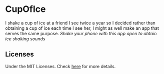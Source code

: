 # CupOfIce
 I shake a cup of ice at a friend I see twice a year so I decided rather than obtaining a cup of ice each time I see her, I might as well make an app that serves the same purpose. *Shake your phone with this app open to obtain ice shaking sounds*

 ## Licenses
 Under the MIT Licenses. Check [here](./LICENSE) for more details.
